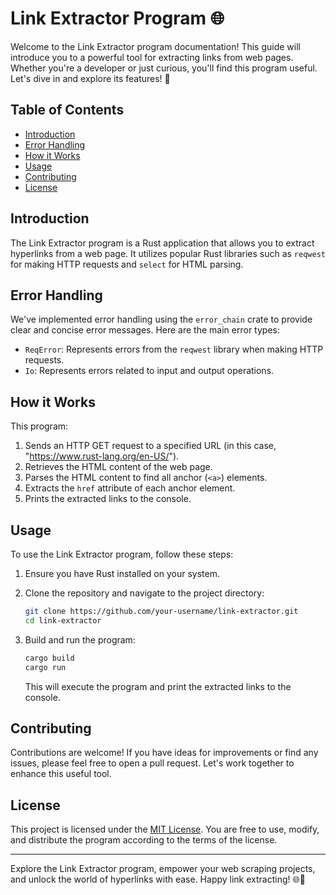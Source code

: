 # Link Extractor Program 🌐

Welcome to the Link Extractor program documentation! This guide will introduce you to a powerful tool for extracting links from web pages. Whether you're a developer or just curious, you'll find this program useful. Let's dive in and explore its features! 🚀

## Table of Contents

- [Introduction](#introduction)
- [Error Handling](#error-handling)
- [How it Works](#how-it-works)
- [Usage](#usage)
- [Contributing](#contributing)
- [License](#license)

## Introduction

The Link Extractor program is a Rust application that allows you to extract hyperlinks from a web page. It utilizes popular Rust libraries such as `reqwest` for making HTTP requests and `select` for HTML parsing.

## Error Handling

We've implemented error handling using the `error_chain` crate to provide clear and concise error messages. Here are the main error types:

- `ReqError`: Represents errors from the `reqwest` library when making HTTP requests.
- `Io`: Represents errors related to input and output operations.

## How it Works

This program:

1. Sends an HTTP GET request to a specified URL (in this case, "https://www.rust-lang.org/en-US/").
2. Retrieves the HTML content of the web page.
3. Parses the HTML content to find all anchor (`<a>`) elements.
4. Extracts the `href` attribute of each anchor element.
5. Prints the extracted links to the console.

## Usage

To use the Link Extractor program, follow these steps:

1. Ensure you have Rust installed on your system.

2. Clone the repository and navigate to the project directory:

   ```bash
   git clone https://github.com/your-username/link-extractor.git
   cd link-extractor
   ```

3. Build and run the program:

   ```bash
   cargo build
   cargo run
   ```

   This will execute the program and print the extracted links to the console.

## Contributing

Contributions are welcome! If you have ideas for improvements or find any issues, please feel free to open a pull request. Let's work together to enhance this useful tool.

## License

This project is licensed under the [MIT License](LICENSE). You are free to use, modify, and distribute the program according to the terms of the license.

---

Explore the Link Extractor program, empower your web scraping projects, and unlock the world of hyperlinks with ease. Happy link extracting! 🌐🔗
